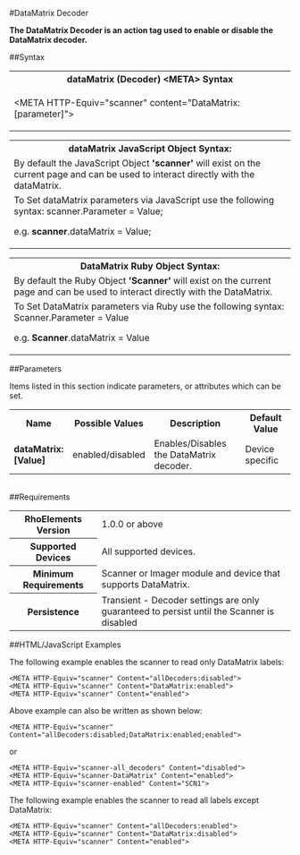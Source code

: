 
#DataMatrix Decoder

<b>
The DataMatrix Decoder is an action tag used to enable or disable the DataMatrix decoder.
</b>

##Syntax

<table class="re-table"><tr><th class="tableHeading">dataMatrix (Decoder) &lt;META&gt; Syntax
</th></tr><tr><td class="clsSyntaxCells clsOddRow"><p>&lt;META HTTP-Equiv="scanner" content="DataMatrix:[parameter]"&gt;</p></td></tr></table>
<table class="re-table"><tr><th class="tableHeading">dataMatrix JavaScript Object Syntax:</th></tr><tr><td class="clsSyntaxCells clsOddRow">
By default the JavaScript Object <b>'scanner'</b> will exist on the current page and can be used to interact directly with the dataMatrix.
</td></tr><tr><td class="clsSyntaxCells clsEvenRow">
To Set dataMatrix parameters via JavaScript use the following syntax: scanner.Parameter = Value;
<P />e.g. <b>scanner</b>.dataMatrix = Value;
</td></tr></table>
<table class="re-table"><tr><th class="tableHeading">DataMatrix Ruby Object Syntax:</th></tr><tr><td class="clsSyntaxCells clsOddRow">
By default the Ruby Object <b>'Scanner'</b> will exist on the current page and can be used to interact directly with the DataMatrix.
</td></tr><tr><td class="clsSyntaxCells clsEvenRow">
To Set DataMatrix parameters via Ruby use the following syntax: Scanner.Parameter = Value
<P />e.g. <b>Scanner</b>.dataMatrix = Value
</td></tr></table>



##Parameters


Items listed in this section indicate parameters, or attributes which can be set.
<table class="re-table"><col width="20%" /><col width="20%" /><col width="38%" /><col width="22%" /><tr><th class="tableHeading">Name</th><th class="tableHeading">Possible Values</th><th class="tableHeading">Description</th><th class="tableHeading">Default Value</th></tr><tr><td class="clsSyntaxCells clsOddRow"><b>dataMatrix:[Value]
</b></td><td class="clsSyntaxCells clsOddRow">enabled/disabled</td><td class="clsSyntaxCells clsOddRow">Enables/Disables the DataMatrix decoder.</td><td class="clsSyntaxCells clsOddRow">Device specific</td></tr></table>
<table class="re-table"><col width="78%" /><col width="8%" /><col width="1%" /><col width="5%" /><col width="1%" /><col width="5%" /><col width="2%" /></table>





##Requirements

<table class="re-table"><tr><th class="tableHeading">RhoElements Version</th><td class="clsSyntaxCell clsEvenRow">1.0.0 or above
</td></tr><tr><th class="tableHeading">Supported Devices</th><td class="clsSyntaxCell clsOddRow">All supported devices.</td></tr><tr><th class="tableHeading">Minimum Requirements</th><td class="clsSyntaxCell clsOddRow">Scanner or Imager module and device that supports DataMatrix.</td></tr><tr><th class="tableHeading">Persistence</th><td class="clsSyntaxCell clsEvenRow">Transient - Decoder settings are only guaranteed to persist until the Scanner is disabled</td></tr></table>


##HTML/JavaScript Examples

The following example enables the scanner to read only DataMatrix labels:

	<META HTTP-Equiv="scanner" Content="allDecoders:disabled">
	<META HTTP-Equiv="scanner" Content="DataMatrix:enabled">
	<META HTTP-Equiv="scanner" Content="enabled">
	
Above example can also be written as shown below:

	<META HTTP-Equiv="scanner" Content="allDecoders:disabled;DataMatrix:enabled;enabled">
	
or

	<META HTTP-Equiv="scanner-all_decoders" Content="disabled">
	<META HTTP-Equiv="scanner-DataMatrix" Content="enabled">
	<META HTTP-Equiv="scanner-enabled" Content="SCN1">
	
The following example enables the scanner to read all labels except DataMatrix:

	<META HTTP-Equiv="scanner" Content="allDecoders:enabled">
	<META HTTP-Equiv="scanner" Content="DataMatrix:disabled">
	<META HTTP-Equiv="scanner" Content="enabled">
	



